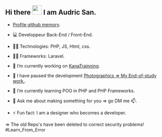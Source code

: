 ## Hi there <img src="https://raw.githubusercontent.com/iampavangandhi/iampavangandhi/master/gifs/Hi.gif" width="30px">  I am Audric San. </h2>
- [Profile github memory](https://githubmemory.com/@audricsan).
- 💻 Developpeur Back-End / Front-End.
- 👨‍💻 Technologies: PHP, JS, Html, css.
- 👨‍💻 Frameworks: Laravel.

- 🔭 I’m currently working on [KanaTrainning](https://github.com/AudricSan/kanaTraining).
- 🔭 I have paused the development [Photographics => My End-of-study work.](https://github.com/AudricSan/Photographics).

- 🌱 I’m currently learning POO in PHP and PHP Frameworks.

- 💬 Ask me about making something for you => go DM me 📫.
- ⚡ Fun fact: I am a designer who becomes a developer.

=> The old Repo's have been deleted to correct security problems! #Learn_From_Error